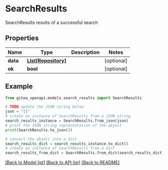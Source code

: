 # SearchResults

SearchResults results of a successful search

## Properties

Name | Type | Description | Notes
------------ | ------------- | ------------- | -------------
**data** | [**List[Repository]**](Repository.md) |  | [optional] 
**ok** | **bool** |  | [optional] 

## Example

```python
from gitea_openapi.models.search_results import SearchResults

# TODO update the JSON string below
json = "{}"
# create an instance of SearchResults from a JSON string
search_results_instance = SearchResults.from_json(json)
# print the JSON string representation of the object
print(SearchResults.to_json())

# convert the object into a dict
search_results_dict = search_results_instance.to_dict()
# create an instance of SearchResults from a dict
search_results_from_dict = SearchResults.from_dict(search_results_dict)
```
[[Back to Model list]](../README.md#documentation-for-models) [[Back to API list]](../README.md#documentation-for-api-endpoints) [[Back to README]](../README.md)


